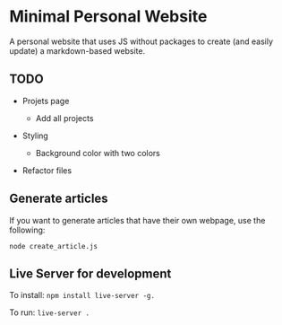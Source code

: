 # Minimal Personal Website

A personal website that uses JS without packages to create (and easily update) a markdown-based website.

## TODO

- Projets page
	- Add all projects

- Styling
	- Background color with two colors

- Refactor files

## Generate articles

If you want to generate articles that have their own webpage, use the following:

`node create_article.js`

## Live Server for development 

To install: `npm install live-server -g.`

To run: `live-server .`

